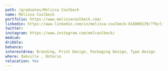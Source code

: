 ```yaml
---
path: /graduates/Melissa Coulbeck
name: Melissa Coulbeck
portfolio: https://www.melissacoulbeck.com/
linkedin: https://www.linkedin.com/in/melissa-coulbeck-816060139/?fbclid=IwAR0f5ShcnQMRwEhjg5qfr5unP7zYo92gmGZuERc4ex4i4O-Jo58SsrCFG9Q
twitter:
instagram: https://www.instagram.com/melcoulbeck/
medium:
dribble:
behance:
interestArea: Branding, Print Design, Packaging Design, Type design
where: Oakville , Ontario
relocation: Yes
---
```

